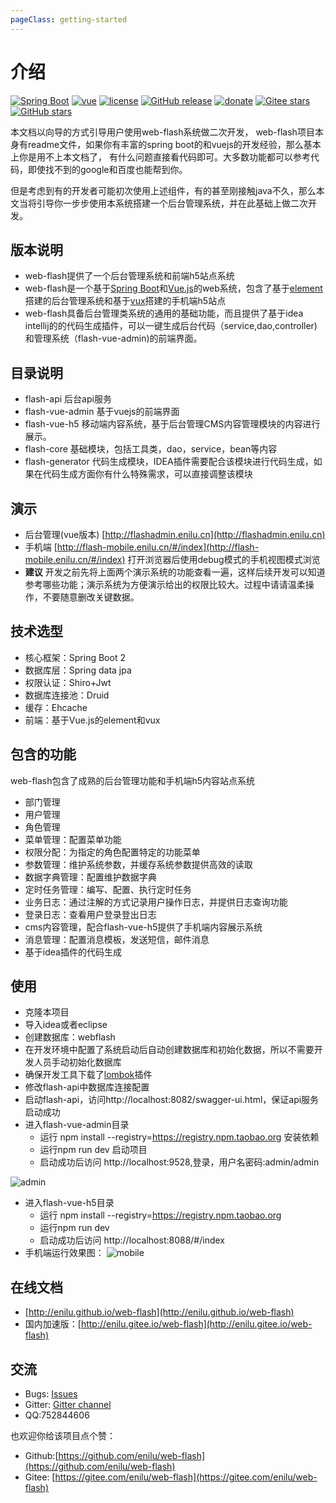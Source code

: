 ```yaml
---
pageClass: getting-started
---
```

# 介绍
[![Spring Boot](https://img.shields.io/badge/spring--boot-2.3.11.RELEASE-brightgreen)](https://github.com/spring-projects/spring-boot)
[![vue](https://img.shields.io/badge/vue-2.6.10-brightgreen.svg)](https://github.com/vuejs/vue)
[![license](https://img.shields.io/github/license/mashape/apistatus.svg)](https://github.com/enilu/web-flash/blob/master/LICENSE)
[![GitHub release](https://img.shields.io/github/release/enilu/web-flash.svg)](https://github.com/enilu/web-flash/releases)
[![donate](https://img.shields.io/badge/%24-donate-ff69b4.svg)](../../donate.md)
[![Gitee stars](https://gitee.com/enilu/web-flash/badge/star.svg?theme=social)](https://gitee.com/enilu/web-flash)
[![GitHub stars](https://img.shields.io/github/stars/enilu/web-flash.svg?style=social&label=Stars)](https://github.com/enilu/web-flash)

本文档以向导的方式引导用户使用web-flash系统做二次开发，
web-flash项目本身有readme文件，如果你有丰富的spring boot的和vuejs的开发经验，那么基本上你是用不上本文档了，
有什么问题直接看代码即可。大多数功能都可以参考代码，即使找不到的google和百度也能帮到你。

但是考虑到有的开发者可能初次使用上述组件，有的甚至刚接触java不久，那么本文当将引导你一步步使用本系统搭建一个后台管理系统，并在此基础上做二次开发。


## 版本说明
- web-flash提供了一个后台管理系统和前端h5站点系统
- web-flash是一个基于[Spring Boot](https://spring.io/projects/spring-boot/)和[Vue.js](https://cn.vuejs.org)的web系统，包含了基于[element](https://element.eleme.cn/#/zh-CN)搭建的后台管理系统和基于[vux](https://vux.li)搭建的手机端h5站点
- web-flash具备后台管理类系统的通用的基础功能，而且提供了基于idea intellij的的代码生成插件，可以一键生成后台代码（service,dao,controller)和管理系统（flash-vue-admin)的前端界面。

## 目录说明
- flash-api 后台api服务
- flash-vue-admin 基于vuejs的前端界面
- flash-vue-h5 移动端内容系统，基于后台管理CMS内容管理模块的内容进行展示。
- flash-core 基础模块，包括工具类，dao，service，bean等内容
- flash-generator 代码生成模块，IDEA插件需要配合该模块进行代码生成，如果在代码生成方面你有什么特殊需求，可以直接调整该模块

## 演示
- 后台管理(vue版本) [http://flashadmin.enilu.cn](http://flashadmin.enilu.cn)
- 手机端 [http://flash-mobile.enilu.cn/#/index](http://flash-mobile.enilu.cn/#/index) 打开浏览器后使用debug模式的手机视图模式浏览
- **建议** 开发之前先将上面两个演示系统的功能查看一遍，这样后续开发可以知道参考哪些功能；演示系统为方便演示给出的权限比较大。过程中请请温柔操作，不要随意删改关键数据。


## 技术选型
- 核心框架：Spring Boot 2
- 数据库层：Spring data jpa
- 权限认证：Shiro+Jwt
- 数据库连接池：Druid
- 缓存：Ehcache
- 前端：基于Vue.js的element和vux 


## 包含的功能
web-flash包含了成熟的后台管理功能和手机端h5内容站点系统
- 部门管理
- 用户管理
- 角色管理
- 菜单管理：配置菜单功能
- 权限分配：为指定的角色配置特定的功能菜单
- 参数管理：维护系统参数，并缓存系统参数提供高效的读取
- 数据字典管理：配置维护数据字典
- 定时任务管理：编写、配置、执行定时任务
- 业务日志：通过注解的方式记录用户操作日志，并提供日志查询功能
- 登录日志：查看用户登录登出日志
- cms内容管理，配合flash-vue-h5提供了手机端内容展示系统
- 消息管理：配置消息模板，发送短信，邮件消息
- 基于idea插件的代码生成

## 使用

- 克隆本项目
- 导入idea或者eclipse
- 创建数据库：webflash
- 在开发环境中配置了系统启动后自动创建数据库和初始化数据，所以不需要开发人员手动初始化数据库
- 确保开发工具下载了[lombok](https://www.zhihu.com/question/42348457)插件
- 修改flash-api中数据库连接配置
- 启动flash-api，访问http://localhost:8082/swagger-ui.html，保证api服务启动成功
- 进入flash-vue-admin目录
    - 运行 npm install --registry=https://registry.npm.taobao.org 安装依赖
    - 运行npm run dev 启动项目
    - 启动成功后访问 http://localhost:9528,登录，用户名密码:admin/admin 
    

 ![admin](https://gitee.com/enilu/web-flash/raw/master/docs/vuejs.gif)

- 进入flash-vue-h5目录
    - 运行 npm install --registry=https://registry.npm.taobao.org
    - 运行npm run dev
    - 启动成功后访问 http://localhost:8088/#/index
- 手机端运行效果图：
    ![mobile](https://gitee.com/enilu/web-flash/raw/master/docs/flash-mobile.gif)

## 在线文档
- [http://enilu.github.io/web-flash](http://enilu.github.io/web-flash)
- 国内加速版：[http://enilu.gitee.io/web-flash](http://enilu.gitee.io/web-flash)

## 交流
- Bugs: [Issues](https://github.com/enilu/web-flash/issues/new)
- Gitter: [Gitter channel](https://gitter.im/web-flash/community)
- QQ:752844606


也欢迎你给该项目点个赞：
- Github:[https://github.com/enilu/web-flash](https://github.com/enilu/web-flash)
- Gitee: [https://gitee.com/enilu/web-flash](https://gitee.com/enilu/web-flash)
